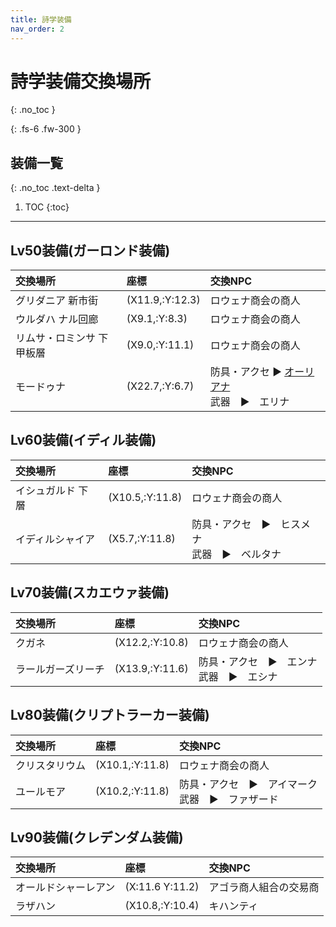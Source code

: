 ```yaml
---
title: 詩学装備
nav_order: 2
---
```


# 詩学装備交換場所
{: .no_toc }

{: .fs-6 .fw-300 }

## 装備一覧
{: .no_toc .text-delta }

1. TOC
{:toc}

---


## Lv50装備(ガーロンド装備)



| 交換場所              | 座標    | 交換NPC |
|:----------------------|:---------------------------------|:------------------------------|
| グリダニア 新市街   | (X11.9,:Y:12.3)                            | ロウェナ商会の商人                          |
| ウルダハ ナル回廊    | (X9.1,:Y:8.3)                             | ロウェナ商会の商人                          |
| リムサ・ロミンサ 下甲板層   | (X9.0,:Y:11.1)                             | ロウェナ商会の商人                          |
| モードゥナ   | (X22.7,:Y:6.7)                             | 防具・アクセ  ▶ <a href="https://jp.finalfantasyxiv.com/lodestone/playguide/db/shop/27773b8b4a7/" class="eorzeadb_link" target="_blank">オーリアナ</a>　<br>武器　▶　エリナ |



## Lv60装備(イディル装備)

| 交換場所              | 座標    | 交換NPC |
|:----------------------|:---------------------------------|:------------------------------|
| イシュガルド 下層   | (X10.5,:Y:11.8)                            | ロウェナ商会の商人                          |
| イディルシャイア    | (X5.7,:Y:11.8)                             | 防具・アクセ　▶　ヒスメナ<br>武器　▶　ベルタナ                         |



## Lv70装備(スカエウァ装備)

| 交換場所              | 座標    | 交換NPC |
|:----------------------|:---------------------------------|:------------------------------|
| クガネ   | (X12.2,:Y:10.8)                            | ロウェナ商会の商人                          |
| ラールガーズリーチ    | (X13.9,:Y:11.6)                             | 防具・アクセ　▶　エンナ<br>武器　▶　エシナ                         |



## Lv80装備(クリプトラーカー装備)


| 交換場所              | 座標    | 交換NPC |
|:----------------------|:---------------------------------|:------------------------------|
| クリスタリウム   | (X10.1,:Y:11.8)                            | ロウェナ商会の商人                          |
| ユールモア    | (X10.2,:Y:11.8)                             | 防具・アクセ　▶　アイマーク<br>武器　▶　ファザード                         |



## Lv90装備(クレデンダム装備)

| 交換場所              | 座標    | 交換NPC |
|:----------------------|:---------------------------------|:------------------------------|
| オールドシャーレアン   | (X:11.6 Y:11.2)                            | アゴラ商人組合の交易商                          |
| ラザハン    | (X10.8,:Y:10.4)                             | キハンティ                         |


